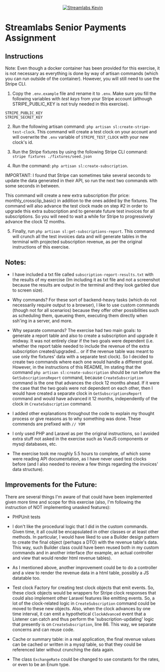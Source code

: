 <p align="center"><a href="https://laravel.com" target="_blank"><img src="https://cdn.streamlabs.com/static/imgs/identity/streamlabs-logo-thumb.png" alt="Streamlabs Kevin"></a></p>

# Streamlabs Senior Payments Assignment

## Instructions

Note: Even though a docker container has been provided for this exercise, it is not necessary as everything is done by way of artisan commands (which you can run outside of the container). However, you will still need to use the Stripe CLI.

1. Copy the `.env.example` file and rename it to `.env`. Make sure you fill the following variables with *test keys* from your Stripe account (although STRIPE_PUBLIC_KEY is not truly needed in this exercise).

```
STRIPE_PUBLIC_KEY
STRIPE_SECRET_KEY
```


2. Run the following artisan command: `php artisan sl:create-stripe-test-clock`.
This command will create a test clock on your account and will overwrite the `.env` variable of `STRIPE_TEST_CLOCK` with
your new clock's id.

3. Run the Stripe fixtures by using the following Stripe CLI command: `stripe fixtures ./fixtures/seed.json`

4. Run the command: `php artisan sl:create-subscription`.

IMPORTANT: I found that Stripe can sometimes take several seconds to update the data generated in their API, so run the next two commands with some seconds in between.

This command will create a new extra subscription (for price: monthly_crossclip_basic) in addition to the ones added by the fixtures. The command will also advance the test clock made on step #2 in order to upgrade this extra subscription and to generate future test invoices for all subscriptions. So you will need to wait a while for Stripe to progressively advance the clock 12 months.

5. Finally, run `php artisan sl:get-subscriptions-report`.
This command will crunch all the test invoices data and will generate tables in the terminal with projected subscription revenue, as per the original instructions of this exercise.


## Notes:

- I have included a txt file called `subscription-report-results.txt` with the results of my exercise (Im including it as txt file and not a screenshot because the results are output in the terminal and they look garbled due to screen size).

- Why commands? For these sort of backend-heavy tasks (which do not necessarily require output to a browser), I like to use custom commands (though not for all scenarios) because they offer other possibilities such as scheduling them, queueing them, executing them directly when ssh'ing in a server, and more.

- Why separate commands? The exercise had two main goals: to generate a report table and also to create a subscription and upgrade it midway. It was not entirely clear if the two goals were dependent (i.e. whether the report table needed to include the revenue of the extra subscription created/upgraded... or if the revenue table was meant to use only the fixtures' data with a separate test clock). So I decided to create two commands where each one would handle a different goal. However, in the instructions of this README, Im stating that the command `php artisan sl:create-subscription` should be run before the `GetSubscriptionsReport` command, because `CreateSubscription` command is the one that advances the clock 12 months ahead. If it were the case that the two goals were not dependent on each other, then I would have created a separate clock in `GetSubscriptionsReport` command and would have advanced it 12 months, independently of the clock in `CreateSubscription` command.

- I added other explanations throughout the code to explain my thought process or give reasons as to why something was done. These commends are prefixed with `// YOM`

- I only used PHP and Laravel as per the original instructions, so I avoided extra stuff not asked in the exercise such as VueJS components or mysql databases, etc.

- The exercise took me roughly 5.5 hours to complete, of which some were reading API documentation, as I have never used test clocks before (and I also needed to review a few things regarding the invoices' data structure).

## Improvements for the Future:

There are several things I'm aware of that could have been implemented given more time and scope for this exercise (also, I'm following the instruction of NOT implementing unasked features):

- PHPUnit tests

- I don't like the procedural logic that I did in the custom commands. Given time, it all could be encapsulated in other classes or at least other methods. In particular, I would have liked to use a Builder design pattern to create the final object (perhaps a DTO) with the revenue table's data. This way, such Builder class could have been reused both in my custom commands and in another interface (for example, an actual controller and view that would render html revenue tables).

- As I mentioned above, another improvement could be to do a controller and a view to render the revenue data in a html table, possibly a JS datatable too.

- Test clock Factory for creating test clock objects that emit events. So, these clock objects would be wrappers for Stripe clock responses that could also implement other Laravel features like emitting events. So, a lot of the clock-related logic in `CreateSubscription` command could be moved to these new objects. Also, when the clock advances by one time interval, it can emit a hypothetical `ClockAdvanced` event that a Listener can catch and thus perform the 'subscription-updating' logic that presently is on `CreateSubscription`, line 86. This way, we separate concerns and can reuse code.

- Cache or summary table: in a real application, the final revenue values can be cached or written in a mysql table, so that they could be referenced later without crunching the data again.

- The class `ExchangeRate` could be changed to use constants for the rates, or even to be an Enum type.

